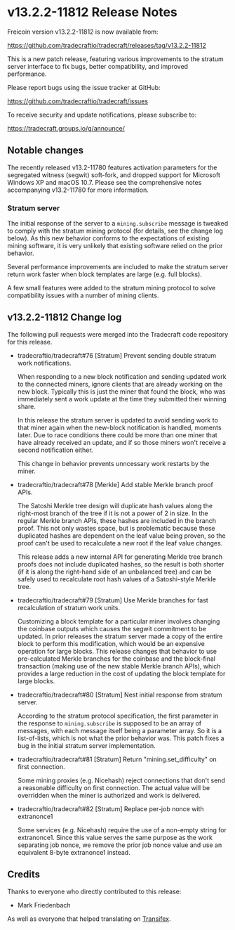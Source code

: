 v13.2.2-11812 Release Notes
===========================

Freicoin version v13.2.2-11812 is now available from:

  https://github.com/tradecraftio/tradecraft/releases/tag/v13.2.2-11812

This is a new patch release, featuring various improvements to the stratum server interface to fix bugs, better compatibility, and improved performance.

Please report bugs using the issue tracker at GitHub:

  https://github.com/tradecraftio/tradecraft/issues

To receive security and update notifications, please subscribe to:

  https://tradecraft.groups.io/g/announce/

Notable changes
---------------

The recently released v13.2-11780 features activation parameters for the segregated witness (segwit) soft-fork, and dropped support for Microsoft Windows XP and macOS 10.7.  Please see the comprehensive notes accompanying v13.2-11780 for more information.

### Stratum server

The initial response of the server to a `mining.subscribe` message is tweaked to comply with the stratum mining protocol (for details, see the change log below).  As this new behavior conforms to the expectations of existing mining software, it is very unlikely that existing software relied on the prior behavior.

Several performance improvements are included to make the stratum server return work faster when block templates are large (e.g. full blocks).

A few small features were added to the stratum mining protocol to solve compatibility issues with a number of mining clients.

v13.2.2-11812 Change log
------------------------

The following pull requests were merged into the Tradecraft code repository for this release.

- tradecraftio/tradecraft#76 [Stratum] Prevent sending double stratum work notifications.

  When responding to a new block notification and sending updated work to the connected miners, ignore clients that are already working on the new block.  Typically this is just the miner that found the block, who was immediately sent a work update at the time they submitted their winning share.

  In this release the stratum server is updated to avoid sending work to that miner again when the new-block notification is handled, moments later.  Due to race conditions there could be more than one miner that have already received an update, and if so those miners won't receive a second notification either.

  This change in behavior prevents unncessary work restarts by the miner.

- tradecraftio/tradecraft#78 [Merkle] Add stable Merkle branch proof APIs.

  The Satoshi Merkle tree design will duplicate hash values along the right-most branch of the tree if it is not a power of 2 in size.  In the regular Merkle branch APIs, these hashes are included in the branch proof.  This not only wastes space, but is problematic because these duplicated hashes are dependent on the leaf value being proven, so the proof can't be used to recalculate a new root if the leaf value changes.

  This release adds a new internal API for generating Merkle tree branch proofs does not include duplicated hashes, so the result is both shorter (if it is along the right-hand side of an unbalanced tree) and can be safely used to recalculate root hash values of a Satoshi-style Merkle tree.

- tradecraftio/tradecraft#79 [Stratum] Use Merkle branches for fast recalculation of stratum work units.

  Customizing a block template for a particular miner involves changing the coinbase outputs which causes the segwit commitment to be updated.  In prior releases the stratum server made a copy of the entire block to perform this modification, which would be an expensive operation for large blocks.  This release changes that behavior to use pre-calculated Merkle branches for the coinbase and the block-final transaction (making use of the new stable Merkle branch APIs), which provides a large reduction in the cost of updating the block template for large blocks.

- tradecraftio/tradecraft#80 [Stratum] Nest initial response from stratum server.

  According to the stratum protocol specification, the first parameter in the response to `mining.subscribe` is supposed to be an array of messages, with each message itself being a parameter array.  So it is a list-of-lists, which is not what the prior behavior was.  This patch fixes a bug in the initial stratum server implementation.

- tradecraftio/tradecraft#81 [Stratum] Return "mining.set_difficulty" on first connection.

  Some mining proxies (e.g. Nicehash) reject connections that don't send a reasonable difficulty on first connection.  The actual value will be overridden when the miner is authorized and work is delivered.

- tradecraftio/tradecraft#82 [Stratum] Replace per-job nonce with extranonce1

  Some services (e.g. Nicehash) require the use of a non-empty string for extranonce1.  Since this value serves the same purpose as the work separating job nonce, we remove the prior job nonce value and use an equivalent 8-byte extranonce1 instead.

Credits
-------

Thanks to everyone who directly contributed to this release:

- Mark Friedenbach

As well as everyone that helped translating on [Transifex](https://www.transifex.com/tradecraft/freicoin-1/).
